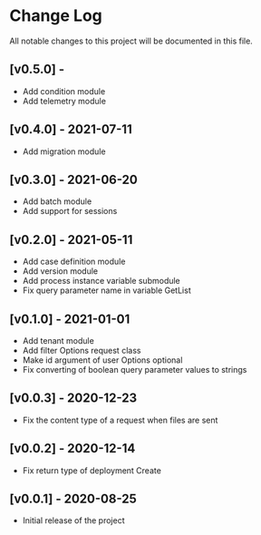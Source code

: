# Change Log
All notable changes to this project will be documented in this file.
 
## [v0.5.0] -

* Add condition module
* Add telemetry module 
 
## [v0.4.0] - 2021-07-11
 
* Add migration module

## [v0.3.0] - 2021-06-20
 
* Add batch module
* Add support for sessions
 
## [v0.2.0] - 2021-05-11

* Add case definition module
* Add version module
* Add process instance variable submodule
* Fix query parameter name in variable GetList
 
## [v0.1.0] - 2021-01-01
 
* Add tenant module
* Add filter Options request class
* Make id argument of user Options optional
* Fix converting of boolean query parameter values to strings
 
## [v0.0.3] - 2020-12-23

* Fix the content type of a request when files are sent
 
## [v0.0.2] - 2020-12-14
  
* Fix return type of deployment Create
 
## [v0.0.1] - 2020-08-25
 
* Initial release of the project
